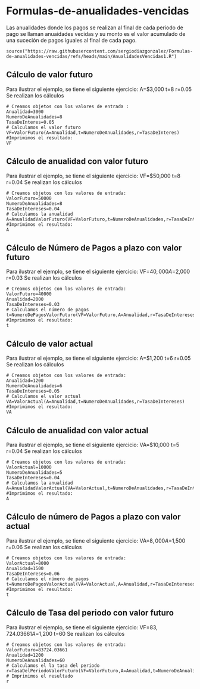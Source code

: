 # Formulas-de-anualidades-vencidas
Las anualidades donde los pagos se realizan al final de cada período de pago se llaman anuaidades vecidas y su monto es el valor acumulado de una suceción de pagos iguales al final de cada pago.
```{r}
source("https://raw.githubusercontent.com/sergiodiazgonzalez/Formulas-de-anualidades-vencidas/refs/heads/main/AnualidadesVencidas1.R")
```
## Cálculo de valor futuro
Para ilustrar el ejemplo, se tiene el siguiente ejercicio: A=$3,000 t=8 r=0.05
Se realizan los cálculos
```{r}
# Creamos objetos con los valores de entrada :
Anualidad=3000
NumeroDeAnualidades=8
TasaDeInteres=0.05
# Calculamos el valor futuro
VF=ValorFuturo(A=Anualidad,t=NumeroDeAnualidades,r=TasaDeInteres)
#Imprimimos el resultado:
VF
```
## Cálculo de anualidad con valor futuro
Para ilustrar el ejemplo, se tiene el siguiente ejercicio: VF=$50,000 t=8 r=0.04
Se realizan los cálculos
```{r}
# Creamos objetos con los valores de entrada:
ValorFuturo=50000
NumeroDeAnualidades=8
TasaDeIntereses=0.04
# Calculamos la anualidad
A=AnualidadValorFuturo(VF=ValorFuturo,t=NumeroDeAnualidades,r=TasaDeIntereses)
#Imprimimos el resultado:
A
```
## Cálculo de Número de Pagos a plazo con valor futuro
Para ilustrar el ejemplo, se tiene el siguiente ejercicio: VF=$40,000 A=$2,000 r=0.03
Se realizan los cálculos
```{r}
# Creamos objetos con los valores de entrada:
ValorFuturo=40000
Anualidad=2000
TasaDeIntereses=0.03
# Calculamos el número de pagos
t=NumeroDePagosValorFuturo(VF=ValorFuturo,A=Anualidad,r=TasaDeIntereses)
#Imprimimos el resultado:
t
```
## Cálculo de valor actual
Para ilustrar el ejemplo, se tiene el siguiente ejercicio: A=$1,200 t=6 r=0.05
Se realizan los cálculos
```{r}
# Creamos objetos con los valores de entrada:
Anualidad=1200
NumeroDeAnualidades=6
TasaDeIntereses=0.05
# Calculamos el valor actual
VA=ValorActual(A=Anualidad,t=NumeroDeAnualidades,r=TasaDeIntereses)
#Imprimimos el resultado:
VA
```
## Cálculo de anualidad con valor actual
Para ilustrar el ejemplo, se tiene el siguiente ejercicio: VA=$10,000 t=5 r=0.04
Se realizan los cálculos
```{r}
# Creamos objetos con los valores de entrada:
ValorActual=10000
NumeroDeAnualidades=5
TasaDeIntereses=0.04
# Calculamos la anualidad
A=AnualidadValorActual(VA=ValorActual,t=NumeroDeAnualidades,r=TasaDeIntereses)
#Imprimimos el resultado:
A
```

## Cálculo de número de Pagos a plazo con valor actual
Para ilustrar el ejemplo, se tiene el siguiente ejercicio: VA=$8,000 A=$1,500 r=0.06
Se realizan los cálculos
```{r}
# Creamos objetos con los valores de entrada:
ValorActual=8000
Anualidad=1500
TasaDeIntereses=0.06
# Calculamos el número de pagos
t=NumeroDePagosValorActual(VA=ValorActual,A=Anualidad,r=TasaDeIntereses)
#Imprimimos el resultado:
t
```

## Cálculo de Tasa del periodo con valor futuro
Para ilustrar el ejemplo, se tiene el siguiente ejercicio: VF=$83,724.03661 A=$1,200 t=60
Se realizan los cálculos 
```{r}
# Creamos objetos con los valores de entrada:
ValorFuturo=83724.03661
Anualidad=1200
NumeroDeAnualidades=60
# Calculamos el la tasa del periodo
r=TasaDelPeriodoValorFuturo(VF=ValorFuturo,A=Anualidad,t=NumeroDeAnualidades)
# Imprimimos el resultado
r
```



